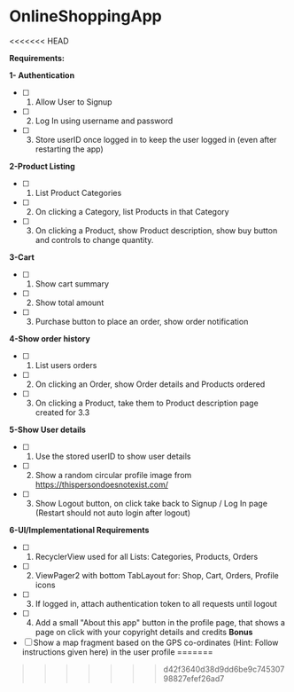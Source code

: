 # OnlineShoppingApp
<<<<<<< HEAD

**Requirements:**


**1- Authentication**

- [ ] 1. Allow User to Signup
- [ ] 2. Log In using username and password
- [ ] 3. Store userID once logged in to keep the user logged in (even after restarting the app)
  
**2-Product Listing**
- [ ] 1. List Product Categories
- [ ] 2. On clicking a Category, list Products in that Category
- [ ] 3. On clicking a Product, show Product description, show buy button and controls to change quantity.
  

**3-Cart**
- [ ] 1. Show cart summary
- [ ] 2. Show total amount
- [ ] 3. Purchase button to place an order, show order notification
  

**4-Show order history**
- [ ] 1. List users orders
- [ ] 2. On clicking an Order, show Order details and Products ordered
- [ ] 3. On clicking a Product, take them to Product description page created for 3.3


**5-Show User details**
- [ ] 1. Use the stored userID to show user details
- [ ] 2. Show a random circular profile image from https://thispersondoesnotexist.com/
- [ ] 3. Show Logout button, on click take back to Signup / Log In page (Restart should not auto login after logout)


**6-UI/Implementational Requirements**
- [ ] 1. RecyclerView used for all Lists: Categories, Products, Orders
- [ ] 2. ViewPager2 with bottom TabLayout for: Shop, Cart, Orders, Profile icons
- [ ] 3. If logged in, attach authentication token to all requests until logout
- [ ] 4. Add a small "About this app" button in the profile page, that shows a page on click with your copyright details and credits
**Bonus**
- [ ] Show a map fragment based on the GPS co-ordinates (Hint: Follow instructions given here) in the user profile
=======
>>>>>>> d42f3640d38d9dd6be9c74530798827efef26ad7
